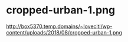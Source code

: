 # cropped-urban-1.png

http://box5370.temp.domains/~loveciti/wp-content/uploads/2018/08/cropped-urban-1.png